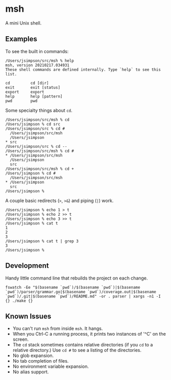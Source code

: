 # msh

A mini Unix shell.

## Examples

To see the built in commands:

```
/Users/jsimpson/src/msh % help
msh, version 20210217.034931
These shell commands are defined internally. Type `help` to see this list.

cd         cd [dir]
exit       exit [status]
export     export
help       help [pattern]
pwd        pwd
```

Some specialty things about `cd`.

```
/Users/jsimpson/src/msh % cd
/Users/jsimpson % cd src
/Users/jsimpson/src % cd #
  /Users/jsimpson/src/msh
  /Users/jsimpson
* src
/Users/jsimpson/src % cd --
/Users/jsimpson/src/msh % cd #
* /Users/jsimpson/src/msh
  /Users/jsimpson
  src
/Users/jsimpson/src/msh % cd +
/Users/jsimpson % cd #
  /Users/jsimpson/src/msh
* /Users/jsimpson
  src
/Users/jsimpson %
```

A couple basic redirects (`>`, `>&`) and piping (`|`) work.

```
/Users/jsimpson % echo 1 > t
/Users/jsimpson % echo 2 >> t
/Users/jsimpson % echo 3 >> t
/Users/jsimpson % cat t
1
2
3
/Users/jsimpson % cat t | grep 3
3
/Users/jsimpson %
```

## Development

Handy little command line that rebuilds the project on each change.

```
fswatch -Ee "$(basename `pwd`)/$(basename `pwd`)|$(basename `pwd`)/parser/grammar.go|$(basename `pwd`)/coverage.out|$(basename `pwd`)/.git|$(basename `pwd`)/README.md" -or . parser | xargs -n1 -I {} ./make {}
```

## Known Issues

*   You can't run `msh` from inside `msh`. It hangs.
*   When you Ctrl-C a running process, it prints two instances of '^C' on the screen.
*   The `cd` stack sometimes contains relative directories (if you `cd` to a
    relative directory.) Use `cd #` to see a listing of the directories.
*   No glob expansion.
*   No tab completion of files.
*   No environment variable expansion.
*   No alias support.
